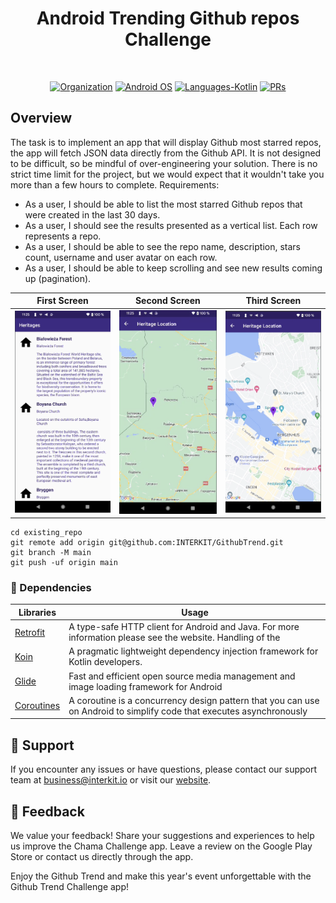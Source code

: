 <h1 align="center">Android Trending Github repos Challenge</h1><br>

<p align="center">
  <a href="#"><img alt="Organization" src="https://avatars.githubusercontent.com/u/152767650?s=20"/></a>
  <a href="#"><img alt="Android OS" src="https://img.shields.io/badge/OS-Android-3DDC84?style=flat-square&logo=android"></a>
  <a href="#"><img alt="Languages-Kotlin" src="https://flat.badgen.net/badge/Language/Kotlin?icon=https://raw.githubusercontent.com/binaryshrey/Awesome-Android-Open-Source-Projects/master/assets/Kotlin_Logo_icon_white.svg&color=f18e33"/></a>
<a href="#"><img alt="PRs" src="https://img.shields.io/badge/PRs-Welcome-3DDC84?style=flat-square"></a>
</p>


## Overview
The task is to implement an app that will display Github most starred repos, the app will fetch JSON data directly from the Github API. It is not designed to be difficult, so be mindful of over-engineering your solution. There is no strict time limit for the project, but we would expect that it wouldn't take you more than a few hours to complete. Requirements: 
- As a user, I should be able to list the most starred Github repos that were created in the last 30 days.
- As a user, I should see the results presented as a vertical list. Each row represents a repo. 
- As a user, I should be able to see the repo name, description, stars count, username and user avatar on each row. 
- As a user, I should be able to keep scrolling and see new results coming up (pagination).

| First Screen                        | Second Screen                       | Third Screen                        |
| ----------------------------------- | ----------------------------------- | ----------------------------------- |
| ![1](https://github.com/INTERKIT/Chama-Challenge/blob/master/screenshots/Screenshot%202024-05-21%20at%2011.25.12.png) | ![2](https://github.com/INTERKIT/Chama-Challenge/blob/master/screenshots/Screenshot%202024-05-21%20at%2011.25.34.png) | ![3](https://github.com/INTERKIT/Chama-Challenge/blob/master/screenshots/Screenshot%202024-05-21%20at%2011.25.54.png) |


```
cd existing_repo
git remote add origin git@github.com:INTERKIT/GithubTrend.git
git branch -M main
git push -uf origin main
```

### :office: Dependencies
|Libraries| Usage |
|--|--|
|[Retrofit](https://square.github.io/retrofit/)| A type-safe HTTP client for Android and Java. For more information please see the website. Handling of the |
|[Koin](https://github.com/InsertKoinIO/koin-getting-started/blob/main/README.md)|A pragmatic lightweight dependency injection framework for Kotlin developers.|
|[Glide](https://github.com/bumptech/glide/blob/master/README.md)| Fast and efficient open source media management and image loading framework for Android |
|[Coroutines](https://developer.android.com/kotlin/coroutines)| A coroutine is a concurrency design pattern that you can use on Android to simplify code that executes asynchronously |

## :memo: Support
If you encounter any issues or have questions, please contact our support team at business@interkit.io or visit our [website](https://www.interkit.io/).

## :memo: Feedback
We value your feedback! Share your suggestions and experiences to help us improve the Chama Challenge app. Leave a review on the Google Play Store or contact us directly through the app.

Enjoy the Github Trend and make this year's event unforgettable with the Github Trend Challenge app!
